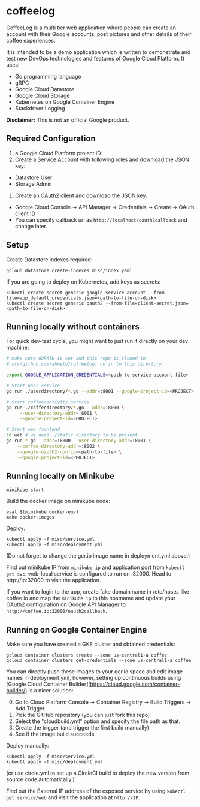 # coffeelog

CoffeeLog is a multi tier web application where people can create an account
with their Google accounts, post pictures and other details of their coffee
experiences.

It is intended to be a demo application which is written to demonstrate and
test new DevOps technologies and features of Google Cloud Platform. It uses:

- Go programming language
- gRPC
- Google Cloud Datastore
- Google Cloud Storage
- Kubernetes on Google Container Engine
- Stackdriver Logging

**Disclaimer:** This is not an official Google product.

## Required Configuration

1. a Google Cloud Platform project ID
1. Create a Service Account with following roles and download the JSON key:
  - Datastore User
  - Storage Admin
1. Create an OAuth2 client and download the JSON key.
  - Google Cloud Console &rarr; API Manager &rarr; Credentials &rarr; Create &rarr; OAuth client ID
  - You can specify callback uri as `http://localhost/oauth2callback` and change later.

## Setup

Create Datastore indexes required:

    gcloud datastore create-indexes misc/index.yaml

If you are going to deploy on Kubernetes, add keys as secrets:

    kubectl create secret generic google-service-account --from-file=app_default_credentials.json=<path-to-file-on-disk>
    kubectl create secret generic oauth2 --from-file=client-secret.json=<path-to-file-on-disk>

## Running locally without containers

For quick dev-test cycle, you might want to just run it directly on your dev
machine.

```sh
# make sure GOPATH is set and this repo is cloned to
# src/github.com/ahmetb/coffeelog. cd in to this directory.

export GOOGLE_APPLICATION_CREDENTIALS=<path-to-service-account-file>

# Start user service
go run ./userdirectory/*.go --addr=:8001 --google-project-id=<PROJECT> 

# Start coffee/activity service
go run ./coffeedirectory/*.go --addr=:8000 \
     --user-directory-addr=:8001 \
     --google-project-id=<PROJECT>

# Start web frontend
cd web # we need ./static directory to be present
go run *.go --addr=:8000 --user-directory-addr=:8001 \
    --coffee-directory-addr=:8002 \
    --google-oauth2-config=<path-to-file> \
    --google-project-id=<PROJECT>
```

## Running locally on Minikube

    minikube start

Build the docker image on minikube node:

    eval $(minikube docker-env)
    make docker-images

Deploy:

    kubectl apply -f misc/service.yml
    kubectl apply -f misc/deployment.yml

(Do not forget to change the gcr.io image name in deployment.yml above.)

Find out minikube IP from `minikube ip` and application port from `kubectl get
svc`. web-local service is configured to run on :32000. Head to http://ip:32000
to visit the application.

If you want to login to the app, create fake domain name in /etc/hosts, like
coffee.io and map the `minikube ip` to this hostname and update your OAuth2
configuration on Google API Manager to `http://coffee.io:32000/oauth2callback`.

## Running on Google Container Engine

Make sure you have created a GKE cluster and obtained credentials:

    gcloud container clusters create --zone us-central1-a coffee
    gcloud container clusters get-credentials --zone us-central1-a coffee 

You can directly push these images to your gcr.io space and edit image names in
deployment.yml, however, setting up continuous builds using [Google Cloud
Container Builder][https://cloud.google.com/container-builder/] is a nicer
solution:

0. Go to Cloud Platform Console &rarr; Container Registry &rarr; Build Triggers
   &rarr; Add Trigger
0. Pick the GitHub repository (you can just fork this repo)
0. Select the "cloudbuild.yml" option and specify the file path as that.
0. Create the trigger (and trigger the first build manually)
0. See if the image build succeeds.

Deploy manually:

    kubectl apply -f misc/service.yml
    kubectl apply -f misc/deployment.yml

(or use circle.yml to set up a CircleCI build to deploy the new version from
source code automatically.)

Find out the External IP address of the exposed service by using
`kubectl get service/web` and visit the application at `http://IP`.
